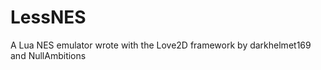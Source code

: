 LessNES
=======

A Lua NES emulator wrote with the Love2D framework by darkhelmet169 and NullAmbitions
